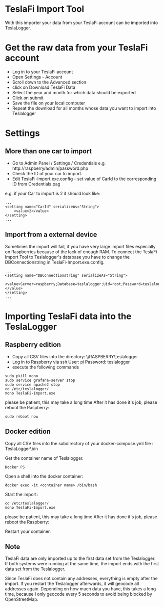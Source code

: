 # TeslaFi Import Tool

With this importer your data from your TeslaFi account can be imported into TeslaLogger.

# Get the raw data from your TeslaFi account
* Log in to your TeslaFi account
* Open Settings - Account
* Scroll down to the Advanced section
* click on Download TeslaFi Data
* Select the year and month for which data should be exported
* Click on submit
* Save the file on your local computer
* Repeat the download for all months whose data you want to import into Teslalogger

# Settings
## More than one car to import
* Go to Admin Panel / Settings / Credentials e.g. http://raspberry/admin/password.php
* Check the ID of your car to import.
* Edit TeslaFi-Import.exe.config - set value of CarId to the corresponding ID from Credentials pag

e.g. if your Car to import is 2 it should look like:
```
...
<setting name="CarId" serializeAs="String">
    <value>2</value>
</setting>
...
```
## Import from a external device
Sometimes the import will fail, if you have very large import files especially on Raspberries because of the lack of enough RAM. To connect the TeslaFi Import Tool to Teslalogger's database you have to change the DBConnectionstring in TeslaFi-Import.exe.config. 

```
...
<setting name="DBConnectionstring" serializeAs="String">
    <value>Server=raspberry;Database=teslalogger;Uid=root;Password=teslalogger;</value>
</setting>
...
```


# Importing TeslaFi data into the TeslaLogger
## Raspberry edition
* Copy all CSV files into the directory: \\\\RASPBERRY\teslalogger
* Log in to Raspberry via ssh
   User: pi
   Password: teslalogger
* execute the following commands
```
sudo pkill mono
sudo service grafana-server stop
sudo service apache2 stop
cd /etc/teslalogger/
mono TeslaFi-Import.exe
```
please be patient, this may take a long time
After it has done it's job, please reboot the Raspberry:
```
sudo reboot now
```

## Docker edition
Copy all CSV files into the subdirectory of your docker-compose.yml file : TeslaLogger\bin

Get the container name of Teslalogger.
```
Docker PS
```

Open a shell into the docker container:
```
docker exec -it <container name> /bin/bash
```

Start the import:
```
cd /etc/teslalogger/
mono TeslaFi-Import.exe
```
please be patient, this may take a long time
After it has done it's job, please reboot the Raspberry:

Restart your container.

## Note
TeslaFi data are only imported up to the first data set from the Teslalogger. If both systems were running at the same time, the import ends with the first data set from the Teslalogger.

Since TeslaFi does not contain any addresses, everything is empty after the import. If you restart the Teslalogger afterwards, it will geocode all addresses again. Depending on how much data you have, this takes a long time, because I only geocode every 5 seconds to avoid being blocked by OpenStreetMap.

